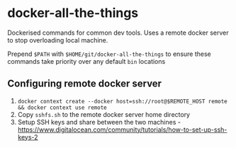 # docker-all-the-things

Dockerised commands for common dev tools. Uses a remote docker server to stop overloading local machine.

Prepend `$PATH` with `$HOME/git/docker-all-the-things` to ensure these commands take priority over any default `bin` locations

## Configuring remote docker server

1. `docker context create --docker host=ssh://root@$REMOTE_HOST remote && docker context use remote`
1. Copy `sshfs.sh` to the remote docker server home directory
1. Setup SSH keys and share between the two machines - https://www.digitalocean.com/community/tutorials/how-to-set-up-ssh-keys-2